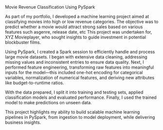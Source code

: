 Movie Revenue Classification Using PySpark

As part of my portfolio, I developed a machine learning project aimed at classifying movies into high or low revenue categories. 
The objective was to predict whether a movie would attract strong sales based on various features such asgenre, release date, etc
This project was undertaken for, XYZ Movieplayer, who sought insights to guide investment in potential blockbuster films.

Using PySpark, I created a Spark session to efficiently handle and process large movie datasets. 
I began with extensive data cleaning, addressing missing values and inconsistent entries to ensure data quality. 
Next, I performed feature engineering, transforming raw features into meaningful inputs for the model—this included one-hot encoding for categorical variables, normalization of numerical features, and deriving new attributes like budget-to-runtime ratios.

With the data prepared, I split it into training and testing sets, applied classification models and evaluated performance.
Finally, I used the trained model to make predictions on unseen data.

This project highlights my ability to build scalable machine learning pipelines in PySpark, from ingestion to model deployment, while delivering business insights.
